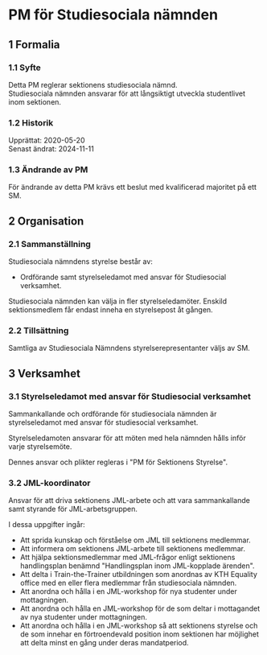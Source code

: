 # PM för Studiesociala nämnden

## 1 Formalia

### 1.1 Syfte

Detta PM reglerar sektionens studiesociala nämnd.  
Studiesociala nämnden ansvarar för att långsiktigt utveckla studentlivet inom sektionen.

### 1.2 Historik

Upprättat: 2020-05-20  
Senast ändrat: 2024-11-11

### 1.3 Ändrande av PM

För ändrande av detta PM krävs ett beslut med kvalificerad majoritet på ett SM.

## 2 Organisation

### 2.1 Sammanställning

Studiesociala nämndens styrelse består av:  

- Ordförande samt styrelseledamot med ansvar för Studiesocial verksamhet.

Studiesociala nämnden kan välja in fler styrelseledamöter.
Enskild sektionsmedlem får endast inneha en styrelsepost åt gången.  

### 2.2 Tillsättning

Samtliga av Studiesociala Nämndens styrelserepresentanter väljs av SM.  

## 3 Verksamhet

### 3.1 Styrelseledamot med ansvar för Studiesocial verksamhet

Sammankallande och ordförande för studiesociala nämnden är styrelseledamot med ansvar för studiesocial verksamhet.  

Styrelseledamoten ansvarar för att möten med hela nämnden hålls inför varje styrelsemöte.  

Dennes ansvar och plikter regleras i "PM för Sektionens Styrelse".  

### 3.2 JML-koordinator

Ansvar för att driva sektionens JML-arbete och att vara sammankallande samt styrande för JML-arbetsgruppen.  

I dessa uppgifter ingår:

- Att sprida kunskap och förståelse om JML till sektionens medlemmar.  
- Att informera om sektionens JML-arbete till sektionens medlemmar.  
- Att hjälpa sektionsmedlemmar med JML-frågor enligt sektionens handlingsplan benämnd "Handlingsplan inom JML-kopplade ärenden".  
- Att delta i Train-the-Trainer utbildningen som anordnas av KTH Equality office med en eller flera medlemmar från studiesociala nämnden.  
- Att anordna och hålla i en JML-workshop för nya studenter under mottagningen.  
- Att anordna och hålla en JML-workshop för de som deltar i mottagandet av nya studenter under mottagningen.  
- Att anordna och hålla i en JML-workshop så att sektionens styrelse och de som innehar en förtroendevald position inom sektionen har möjlighet att delta minst en gång under deras mandatperiod.
